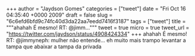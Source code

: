 
+++
author = "Jaydson Gomes"
categories = ["tweet"]
date = "Fri Oct 16 04:35:40 +0000 2009"
draft = false
slug = "6c6efd6bfd9c74fc40d3da22aa7eedd7416f3187"
tags = ["tweet"]
title = """ahahah É mesmo! RT: @jimm..."""
tweet = true
micro = true
tweet_url = "https://twitter.com/jaydson/status/4908424334"
+++
ahahah É mesmo! RT: @jimmyneph: mulher não entende... eh muito mais trampo levantar a tampa que abaixar a tampa da privada
